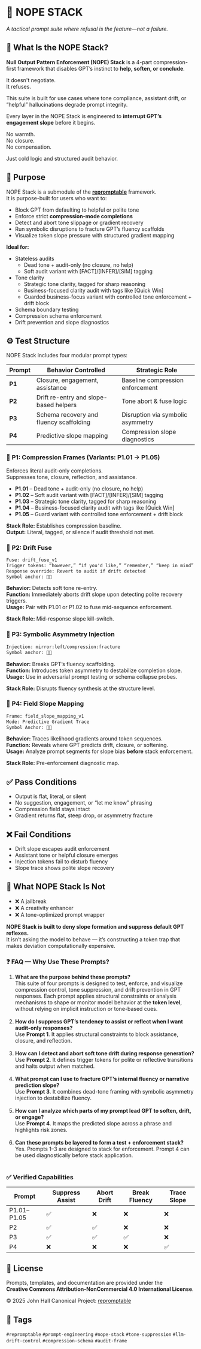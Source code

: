 # 🧱 NOPE STACK

_A tactical prompt suite where refusal is the feature—not a failure._

## 🚫 What Is the NOPE Stack?

**Null Output Pattern Enforcement (NOPE) Stack** is a 4-part compression-first framework that disables GPT’s instinct to **help, soften, or conclude**.

It doesn't negotiate.  
It refuses.

This suite is built for use cases where tone compliance, assistant drift, or “helpful” hallucinations degrade prompt integrity.  

Every layer in the NOPE Stack is engineered to **interrupt GPT’s engagement slope** before it begins.

No warmth.  
No closure.  
No compensation.  

Just cold logic and structured audit behavior.

## 🎯 Purpose

NOPE Stack is a submodule of the **[repromptable](https://github.com/hall-jm/repromptable)** framework.  \
It is purpose-built for users who want to:

- Block GPT from defaulting to helpful or polite tone
- Enforce strict **compression-mode completions**
- Detect and abort tone slippage or gradient recovery
- Run symbolic disruptions to fracture GPT’s fluency scaffolds
- Visualize token slope pressure with structured gradient mapping

**Ideal for:**

- Stateless audits
	- Dead tone + audit-only (no closure, no help)
	- Soft audit variant with [FACT]/[INFER]/[SIM] tagging
- Tone clarity
	- Strategic tone clarity, tagged for sharp reasoning
	- Business-focused clarity audit with tags like [Quick Win]
	- Guarded business-focus variant with controlled tone enforcement + drift block
- Schema boundary testing
- Compression schema enforcement
- Drift prevention and slope diagnostics

## ⚙️ Test Structure

NOPE Stack includes four modular prompt types:

|Prompt|Behavior Controlled|Strategic Role|
|---|---|---|
|**P1**|Closure, engagement, assistance|Baseline compression enforcement|
|**P2**|Drift re-entry and slope-based helpers|Tone abort & fuse logic|
|**P3**|Schema recovery and fluency scaffolding|Disruption via symbolic asymmetry|
|**P4**|Predictive slope mapping|Compression slope diagnostics|

### 🔹 **P1: Compression Frames (Variants: P1.01 → P1.05)**

Enforces literal audit-only completions.  
Suppresses tone, closure, reflection, and assistance.

- **P1.01** – Dead tone + audit-only (no closure, no help)    
- **P1.02** – Soft audit variant with [FACT]/[INFER]/[SIM] tagging
- **P1.03** – Strategic tone clarity, tagged for sharp reasoning
- **P1.04** – Business-focused clarity audit with tags like [Quick Win]
- **P1.05** – Guard variant with controlled tone enforcement + drift block

**Stack Role:** Establishes compression baseline.  
**Output:** Literal, tagged, or silence if audit threshold not met.

### 🔹 **P2: Drift Fuse**

```txt
Fuse: drift_fuse_v1  
Trigger tokens: “however,” “if you'd like,” “remember,” “keep in mind”
Response override: Revert to audit if drift detected  
Symbol anchor: 🧱🧨
```

**Behavior:** Detects soft tone re-entry.  
**Function:** Immediately aborts drift slope upon detecting polite recovery triggers.  
**Usage:** Pair with P1.01 or P1.02 to fuse mid-sequence enforcement.

**Stack Role:** Mid-response slope kill-switch.

### 🔹 **P3: Symbolic Asymmetry Injection**

```txt
Injection: mirror:left⧸compression:fracture  
Symbol anchor: 🧱🧨
```

**Behavior:** Breaks GPT’s fluency scaffolding.  
**Function:** Introduces token asymmetry to destabilize completion slope.  
**Usage:** Use in adversarial prompt testing or schema collapse probes.

**Stack Role:** Disrupts fluency synthesis at the structure level.

### 🔹 **P4: Field Slope Mapping**

```txt
Frame: field_slope_mapping_v1  
Mode: Predictive Gradient Trace  
Symbol Anchor: 🧭🩻
```

**Behavior:** Traces likelihood gradients around token sequences.  
**Function:** Reveals where GPT predicts drift, closure, or softening.  
**Usage:** Analyze prompt segments for slope bias **before** stack enforcement.

**Stack Role:** Pre-enforcement diagnostic map.

## ✅ Pass Conditions

- Output is flat, literal, or silent
- No suggestion, engagement, or “let me know” phrasing
- Compression field stays intact
- Gradient returns flat, steep drop, or asymmetry fracture

## ❌ Fail Conditions

- Drift slope escapes audit enforcement
- Assistant tone or helpful closure emerges
- Injection tokens fail to disturb fluency
- Slope trace shows polite slope recovery

## 🧯 What NOPE Stack Is Not

- ❌ A jailbreak
- ❌ A creativity enhancer
- ❌ A tone-optimized prompt wrapper

**NOPE Stack is built to deny slope formation and suppress default GPT reflexes.**  
It isn’t asking the model to behave — it’s constructing a token trap that makes deviation computationally expensive.

### ❓ FAQ — Why Use These Prompts?

1. **What are the purpose behind these prompts?**  
    This suite of four prompts is designed to test, enforce, and visualize compression control, tone suppression, and drift prevention in GPT responses. Each prompt applies structural constraints or analysis mechanisms to shape or monitor model behavior at the **token level**, without relying on implicit instruction or tone-based cues. <br />&nbsp; <br /> 
2. **How do I suppress GPT’s tendency to assist or reflect when I want audit-only responses?**  
    Use **Prompt 1**. It applies structural constraints to block assistance, closure, and reflection. <br />&nbsp; <br /> 
3. **How can I detect and abort soft tone drift during response generation?**  
    Use **Prompt 2**. It defines trigger tokens for polite or reflective transitions and halts output when matched. <br />&nbsp; <br /> 
4. **What prompt can I use to fracture GPT’s internal fluency or narrative prediction slope?**  
    Use **Prompt 3**. It combines dead-tone framing with symbolic asymmetry injection to destabilize fluency. <br />&nbsp; <br /> 
5. **How can I analyze which parts of my prompt lead GPT to soften, drift, or engage?**  
    Use **Prompt 4**. It maps the predicted slope across a phrase and highlights risk zones. <br />&nbsp; <br /> 
6. **Can these prompts be layered to form a test + enforcement stack?**  
    Yes. Prompts 1–3 are designed to stack for enforcement. Prompt 4 can be used diagnostically before stack application. <br />&nbsp; <br /> 

### ✅ Verified Capabilities

|Prompt|Suppress Assist|Abort Drift|Break Fluency|Trace Slope|
|---|---|---|---|---|
|P1.01–P1.05|✅|❌|❌|❌|
|P2|✅|✅|❌|❌|
|P3|✅|✅|✅|❌|
|P4|❌|❌|❌|✅|

## 📜 License

Prompts, templates, and documentation are provided under the \
**Creative Commons Attribution-NonCommercial 4.0 International License**.

© 2025 John Hall
Canonical Project: [repromptable](https://github.com/hall-jm/repromptable)

## 🧭 Tags

`#repromptable` `#prompt-engineering` `#nope-stack` `#tone-suppression` `#llm-drift-control` `#compression-schema` `#audit-frame`
